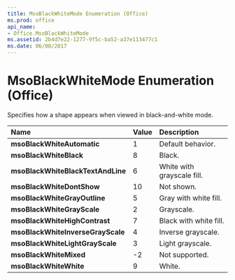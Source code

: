 ```yaml
---
title: MsoBlackWhiteMode Enumeration (Office)
ms.prod: office
api_name:
- Office.MsoBlackWhiteMode
ms.assetid: 2b4d7e22-1277-9f5c-ba52-a37e113477c1
ms.date: 06/08/2017
---
```



# MsoBlackWhiteMode Enumeration (Office)

Specifies how a shape appears when viewed in black-and-white mode.



|**Name**|**Value**|**Description**|
|:-----|:-----|:-----|
|**msoBlackWhiteAutomatic**|1|Default behavior.|
|**msoBlackWhiteBlack**|8|Black.|
|**msoBlackWhiteBlackTextAndLine**|6|White with grayscale fill.|
|**msoBlackWhiteDontShow**|10|Not shown.|
|**msoBlackWhiteGrayOutline**|5|Gray with white fill.|
|**msoBlackWhiteGrayScale**|2|Grayscale.|
|**msoBlackWhiteHighContrast**|7|Black with white fill.|
|**msoBlackWhiteInverseGrayScale**|4|Inverse grayscale.|
|**msoBlackWhiteLightGrayScale**|3|Light grayscale.|
|**msoBlackWhiteMixed**|-2|Not supported.|
|**msoBlackWhiteWhite**|9|White.|

